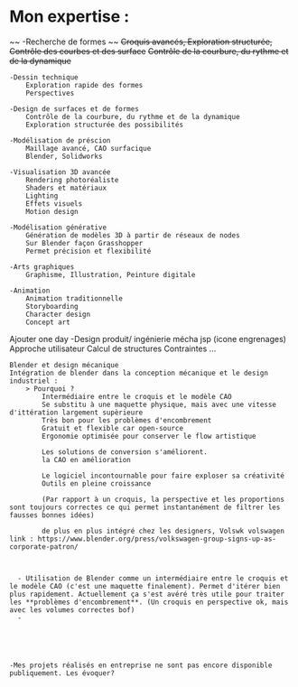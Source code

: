 # Mon expertise :
~~  -Recherche de formes ~~
        ~~Croquis avancés, Exploration structurée, Contrôle des courbes et des surface~~
        ~~Contrôle de la courbure, du rythme et de la dynamique~~

    

    -Dessin technique
        Exploration rapide des formes
        Perspectives

    -Design de surfaces et de formes
        Contrôle de la courbure, du rythme et de la dynamique
        Exploration structurée des possibilités

    -Modélisation de préscion
        Maillage avancé, CAO surfacique
        Blender, Solidworks
   
    -Visualisation 3D avancée
        Rendering photoréaliste
        Shaders et matériaux
        Lighting
        Effets visuels
        Motion design

    -Modélisation générative
        Génération de modèles 3D à partir de réseaux de nodes
        Sur Blender façon Grasshopper
        Permet précision et flexibilité
    
    -Arts graphiques
        Graphisme, Illustration, Peinture digitale

    -Animation
        Animation traditionnelle
        Storyboarding
        Character design
        Concept art

Ajouter one day
    -Design produit/ ingénierie mécha jsp (icone engrenages)
        Approche utilisateur
        Calcul de structures
        Contraintes
        ...


    Blender et design mécanique
    Intégration de blender dans la conception mécanique et le design industriel :
        > Pourquoi ? 
            Intermédiaire entre le croquis et le modèle CAO 
            Se substitu à une maquette physique, mais avec une vitesse d'ittération largement supèrieure 
            Très bon pour les problèmes d'encombrement 
            Gratuit et flexible car open-source
            Ergonomie optimisée pour conserver le flow artistique 

            Les solutions de conversion s'améliorent.
            la CAO en amélioration

            Le logiciel incontournable pour faire exploser sa créativité
            Outils en pleine croissance
            
            (Par rapport à un croquis, la perspective et les proportions sont toujours correctes ce qui permet instantanément de filtrer les fausses bonnes idées)
            
            de plus en plus intégré chez les designers, Volswk volswagen link : https://www.blender.org/press/volkswagen-group-signs-up-as-corporate-patron/



      - Utilisation de Blender comme un intermédiaire entre le croquis et le modèle CAO (c'est une maquette finalement). Permet d'itérer bien plus rapidement. Actuellement ça s'est avéré très utile pour traiter les **problèmes d'encombrement**. (Un croquis en perspective ok, mais avec les volumes correctes bof)
      - 
  
    
   
   
   
    -Mes projets réalisés en entreprise ne sont pas encore disponible publiquement. Les évoquer?











